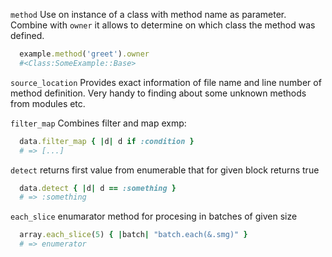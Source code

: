 `method`
Use on instance of a class with method name as parameter.
Combine with `owner` it allows to determine on which class the method was defined.

```ruby
  example.method('greet').owner
  #<Class:SomeExample::Base>
```

`source_location`
Provides exact information of file name and line number of method definition.
Very handy to finding about some unknown methods from modules etc.

`filter_map`
Combines filter and map exmp:
```ruby
  data.filter_map { |d| d if :condition }
  # => [...]
```

`detect`
returns first value from enumerable that for given block returns true
```ruby
  data.detect { |d| d == :something }
  # => :something
```
`each_slice`
enumarator method for procesing in batches of given size
```ruby
  array.each_slice(5) { |batch| "batch.each(&.smg)" }
  # => enumerator
```
